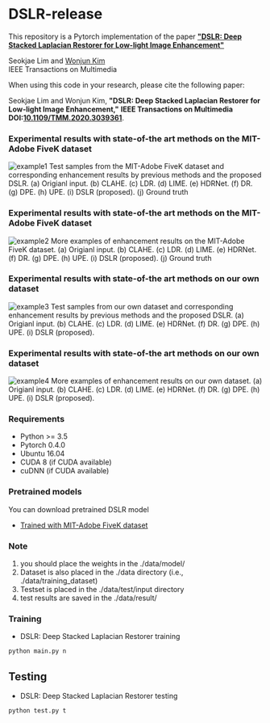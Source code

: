 # DSLR-release
This repository is a Pytorch implementation of the paper [**"DSLR: Deep Stacked Laplacian Restorer for Low-light Image Enhancement"**](https://ieeexplore.ieee.org/stamp/stamp.jsp?tp=&arnumber=9264763)

Seokjae Lim and [Wonjun Kim](https://sites.google.com/site/kudcvlab)  
IEEE Transactions on Multimedia

When using this code in your research, please cite the following paper:  

Seokjae Lim and Wonjun Kim, **"DSLR: Deep Stacked Laplacian Restorer for Low-light Image Enhancement,"** **IEEE Transactions on Multimedia** **DOI:**[**10.1109/TMM.2020.3039361**](https://ieeexplore.ieee.org/document/9264763).


### Experimental results with state-of-the art methods on the MIT-Adobe FiveK dataset
![example1](./example/fig1.png)
Test samples from the MIT-Adobe FiveK dataset and corresponding enhancement results by previous methods and the proposed DSLR. (a) Origianl input. (b) CLAHE. (c) LDR. (d) LIME. (e) HDRNet. (f) DR. (g) DPE. (h) UPE. (i) DSLR (proposed). (j) Ground truth

### Experimental results with state-of-the art methods on the MIT-Adobe FiveK dataset
![example2](./example/fig2.png)
More examples of enhancement results on the MIT-Adobe FiveK dataset. (a) Origianl input. (b) CLAHE. (c) LDR. (d) LIME. (e) HDRNet. (f) DR. (g) DPE. (h) UPE. (i) DSLR (proposed). (j) Ground truth

### Experimental results with state-of-the art methods on our own dataset
![example3](./example/fig3.png)
Test samples from our own dataset and corresponding enhancement results by previous methods and the proposed DSLR. (a) Origianl input. (b) CLAHE. (c) LDR. (d) LIME. (e) HDRNet. (f) DR. (g) DPE. (h) UPE. (i) DSLR (proposed).

### Experimental results with state-of-the art methods on our own dataset
![example4](./example/fig4.png)
More examples of enhancement results on our own dataset. (a) Origianl input. (b) CLAHE. (c) LDR. (d) LIME. (e) HDRNet. (f) DR. (g) DPE. (h) UPE. (i) DSLR (proposed).


### Requirements

* Python >= 3.5
* Pytorch 0.4.0
* Ubuntu 16.04
* CUDA 8 (if CUDA available)
* cuDNN (if CUDA available)

### Pretrained models
You can download pretrained DSLR model
* [Trained with MIT-Adobe FiveK dataset](https://drive.google.com/file/d/1bBUHzbjG6E--8o5SzCerJIUp9Q1RnXIY/view?usp=sharing)

### Note 
1. you should place the weights in the ./data/model/ 
2. Dataset is also placed in the ./data directory  (i.e., ./data/training_dataset)
3. Testset is placed in the ./data/test/input directory
4. test results are saved in the ./data/result/

### Training
* DSLR: Deep Stacked Laplacian Restorer training
```bash
python main.py n
```
## Testing 
* DSLR: Deep Stacked Laplacian Restorer testing
```bash
python test.py t
```

